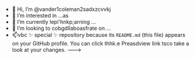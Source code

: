 - 👋 Hi, I’m @vander1coleman2sadxzcvvkj
- 👀 I’m interested in ...as
- 🌱 I’m currently lepi'hnkp;arning ...
- 💞️ I’m looking to cobgdllaboasfrate on ...
- 📫vbc ✨ special ✨ repository because its `README.md` (this file) appears on your GitHub profile.
You can click thhk.e Preasdview link tsco take a look at your changes.
--->
